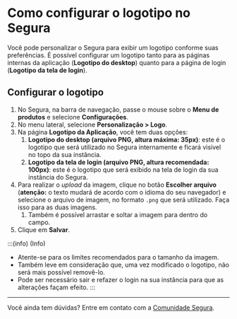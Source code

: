 # Como configurar o logotipo no Segura

Você pode personalizar o Segura para exibir um logotipo conforme suas preferências. É possível configurar um logotipo tanto para as páginas internas da aplicação (**Logotipo do desktop**) quanto para a página de login (**Logotipo da tela de login**).

## Configurar o logotipo

1. No Segura, na barra de navegação, passe o mouse sobre o **Menu de produtos** e selecione **Configurações**.  
2. No menu lateral, selecione **Personalização > Logo**.  
3. Na página **Logotipo da Aplicação**, você tem duas opções:  
   1. **Logotipo do desktop (arquivo PNG, altura máxima: 35px)**: este é o logotipo que será utilizado no Segura internamente e ficará visível no topo da sua instância.  
   2. **Logotipo da tela de login (arquivo PNG, altura recomendada: 100px)**: este é o logotipo que será exibido na tela de login da sua instância do Segura.  
4. Para realizar o *upload* da imagem, clique no botão **Escolher arquivo** (**atenção:** o texto mudará de acordo com o idioma do seu navegador) e selecione o arquivo de imagem, no formato `.png` que será utilizado. Faça isso para as duas imagens.
    1. Também é possível arrastar e soltar a imagem para dentro do campo.
5. Clique em **Salvar**.

:::(info) (Info)
- Atente-se para os limites recomendados para o tamanho da imagem.  
- Também leve em consideração que, uma vez modificado o logotipo, não será mais possível removê-lo.  
- Pode ser necessário sair e refazer o login na sua instância para que as alterações façam efeito.
:::

---

Você ainda tem dúvidas? Entre em contato com a [Comunidade Segura](https://community.Segura.io/).